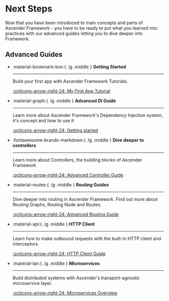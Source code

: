 # Next Steps
Now that you have been introduced to main concepts and parts of Ascender Framework - you have to be ready to put what you learned into practices with our advanced guides letting you to dive deeper into Framework.

## Advanced Guides
<div class="grid cards" markdown>

-   :material-bookmark-box:{ .lg .middle } __Getting Started__

    ---

    Build your first app with Ascender Framework Tutorials.

    [:octicons-arrow-right-24: My First App Tutorial](/tutorial/basics)

-   :material-graph:{ .lg .middle } __Advanced DI Guide__

    ---

    Learn more about Ascender Framework's Dependency Injection system, it's concept and how to use it

    [:octicons-arrow-right-24: Getting started](/dependency-injection/overview)

-   :fontawesome-brands-markdown:{ .lg .middle } __Dive deeper to controllers__

    ---

    Learn more about Controllers, the building blocks of Ascender Framework

    [:octicons-arrow-right-24: Advanced Controller Guide](/controllers/overview)

-   :material-routes:{ .lg .middle } __Routing Guides__

    ---

    Dive deeper into routing in Ascender Framework.
    Find out more about Routing Graphs, Routing Node and Routes.

    [:octicons-arrow-right-24: Advanced Routing Guide](/routing/overview)

-   :material-api:{ .lg .middle } __HTTP Client__

    ---

    Learn how to make outbound requests with the built-in HTTP client and interceptors.

    [:octicons-arrow-right-24: HTTP Client Guide](/essentials/http-client)

-   :material-lan:{ .lg .middle } __Microservices__

    ---

    Build distributed systems with Ascender's transport-agnostic microservice layer.

    [:octicons-arrow-right-24: Microservices Overview](/microservices/overview)

</div>
